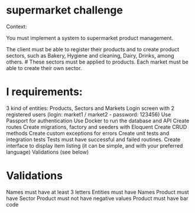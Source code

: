 # supermarket challenge
Context:

You must implement a system to supermarket product management. 

The client must be able to register their products and to create product sectors, such as Bakery, Hygiene and cleaning, Dairy, Drinks, among others. # These sectors must be applied to products. Each market must be able to create their own sector.

# I requirements:
3 kind of entities: Products, Sectors and Markets
Login screen with 2 registered users (login: market1 / market2 - password: 123456)
Use Passport for authentication
Use Docker to run the database and API
Create routes
Create migrations, factory and seeders with Eloquent
Create CRUD methods
Create custom exceptions for errors
Create unit tests and integration tests
Tests must have successful and failed routines.
Create interface to display item listing (it can be simple, and with your preferred language)
Validations (see below)

# Validations
Names must have at least 3 letters
Entities must have Names
Product must have Sector
Product must not have negative values
Product must have bar code
